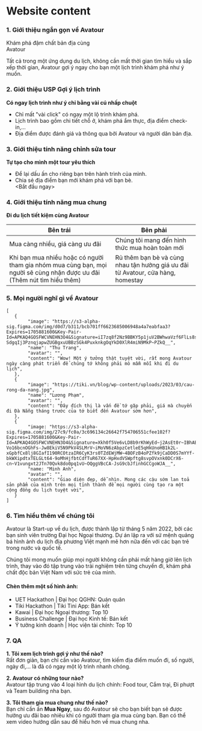 # Website content

### 1. Giới thiệu ngắn gọn về Avatour

Khám phá đậm chất bản địa cùng
<br/>
Avatour

Tất cả trong một ứng dụng du lịch, không cần mất thời gian tìm hiểu và sắp xếp thời gian, Avatour gợi ý ngay cho bạn một lịch trình khám phá như ý muốn.

### 2. Giới thiệu USP Gợi ý lịch trình

<b>Có ngay lịch trình như ý chỉ bằng vài cú nhấp chuột</b>

- Chỉ mất "vài click" có ngay một lộ trình khám phá.
- Lịch trình bao gồm chi tiết chỗ ở, khám phá ẩm thực, địa điểm check-in,...
- Địa điểm được đánh giá và thông qua bởi Avatour và người dân bản địa.

### 3. Giới thiệu tính năng chỉnh sửa tour

<b>Tự tạo cho mình một tour yêu thích</b>

- Để lại dấu ấn cho riêng bạn trên hành trình của mình.
- Chia sẻ địa điểm bạn mới khám phá với bạn bè.
  <br />
  <Bắt đầu ngay>

### 4. Giới thiệu tính năng mua chung

<b>Đi du lịch tiết kiệm cùng Avatour</b>

| Bên trái                                                                                                                | Bên phải                                                                        |
| ----------------------------------------------------------------------------------------------------------------------- | ------------------------------------------------------------------------------- |
| Mua càng nhiều, giá càng ưu đãi                                                                                         | Chúng tôi mang đến hình thức mua hoàn toàn mới                                  |
| Khi bạn mua nhiều hoặc có người tham gia nhóm mua cùng bạn, mọi người sẽ cùng nhận được ưu đãi (Thêm nút tìm hiểu thêm) | Rủ thêm bạn bè và cùng nhau tận hưởng giá ưu đãi từ Avatour, cửa hàng, homestay |

### 5. Mọi người nghĩ gì về Avatour

```
[
   {
        "image": "https://s3-alpha-sig.figma.com/img/d0d7/b311/bcb701ff6623685006948a4a7eabfaa3?Expires=1705881600&Key-Pair-Id=APKAQ4GOSFWCVNEHN3O4&Signature=iI7zq8f2Nz9BBKY5p1juV2BWhwaVzf6FlLs8s6lPaUjyr8q5foRmM0twq~YMoIjFuxgsGUI~pGrXpqw3Rwo5ggiM0YHg9qOf01kLoS9suDMSSOEu0tIOK7GwiKAHNpBQZVGzg4RQVsECuxEWwb0F0eE5cewpKubU5d9kIoUZ5KRcb6E5hsIgVyDlkjFscZypaaTEBB1KnDqqX~K~BiXg9kw77rWEc67NbOYwOEQHX9kmPSAqz6qgfvnsjlgDBeXpKw50gNiBGhivXrko7uAmBdrUsE-SdgqIj3PznqjapwZUGBgxuUBBzSGk4PuxknkgOqYkD0XlR4miN9MkP~PZkQ__",
        "name": "Thu Trang",
        "avatar": "",
        "content": "Wow! Một ý tưởng thật tuyệt vời, rất mong Avatour ngày càng phát triển để chúng tớ không phải mò mẫm mỗi khi đi du lịch",
   },
   {
        "image": "https://tiki.vn/blog/wp-content/uploads/2023/03/cau-rong-da-nang.jpg",
        "name": "Lương Phạm",
        "avatar": "",
        "content": "Đây đích thị là vấn đề tớ gặp phải, giá mà chuyến đi Đà Nẵng tháng trước của tớ biết đến Avatour sớm hơn",
   },
   {
        "image: "https://s3-alpha-sig.figma.com/img/27c9/fc0a/3c696134c26642f754706551cfee102f?Expires=1705881600&Key-Pair-Id=APKAQ4GOSFWCVNEHN3O4&Signature=Xkh0f5Ve6vLD8b9rKhWyEd~j2AsEt0r~IBhAE2uyCEjBwLdK6NmQWrH8QV~vYx9IHoCl6iR2rb2qLcVRaa-Vo16bcnOGhFs-Jw8EkiV5N9PkV4SLMrV~iMoVN6zAbpzCetleE5qHkUnoHB1k2L-xGpbfCx8lj8GIafI190RCOtzaIR6CyK3rs0TZdEWjMW~4BOFzB4oPZfk9jCaDD0S7mYYf-bkWXipdtxTELGLt64-9oMhHjfbtCdfTuR67XX-HpHxdVSWpftg8svpOVxnk0DCrX6-cn~V1vungxt2JTn70Qvk8do0pq1vU~OQggVBcCA-JsG9cbJfinhGCCgoWJA__",
        "name: "Minh Anh",
        "avatar": "",
        "content": "Giao diện đẹp, dễ nhìn. Mong các cậu sớm lan toả sản phẩm của mình trên mọi tỉnh thành để mọi người cùng tạo ra một cộng đồng du lịch tuyệt vời",
   }
]
```

### 6. Tìm hiểu thêm về chúng tôi

Avatour là Start-up về du lịch, được thành lập từ tháng 5 năm 2022, bởi các bạn sinh viên trường Đại học Ngoại thương. Dự án lập ra với sứ mệnh quảng bá hình ảnh du lịch địa phương Việt mạnh mẽ hơn nữa đến với các bạn trẻ trong nước và quốc tế.

Chúng tôi mong muốn giúp mọi người không cần phải mất hàng giờ lên lịch trình, thay vào đó tập trung vào trải nghiệm trên từng chuyến đi, khám phá chất độc bản Việt Nam với sức trẻ của mình.

#### Chèn thêm một số hình ảnh:

- UET Hackathon | Đại học QGHN: Quán quân
- Tiki Hackathon | Tiki Tini App: Bán kết
- Kawai | Đại học Ngoại thương: Top 10
- Business Challenge | Đại học Kinh tế: Bán kết
- Ý tưởng kinh doanh | Học viện tài chính: Top 10

### 7. QA

<b>1. Tôi xem lịch trình gợi ý như thế nào?</b>
<br />
Rất đơn giản, bạn chỉ cần vào Avatour, tìm kiếm địa điểm muốn đi, số người, ngày đi,... là đã có ngay một lộ trình nhanh chóng.

<b>2. Avatour có những tour nào?</b>
<br />
Avatour tập trung vào 4 loại hình du lịch chính: Food tour, Cắm trại, Đi phượt và Team building nha bạn.

<b>3. Tôi tham gia mua chung như thế nào?</b>
<br />
Bạn chỉ cần ấn <b>Mua Ngay</b>, sau đó Avatour sẽ cho bạn biết bạn sẽ được hưởng ưu đãi bao nhiêu khi có người tham gia mua cùng bạn. Bạn có thể xem video hướng dẫn sau để hiểu hơn về mua chung nha.
